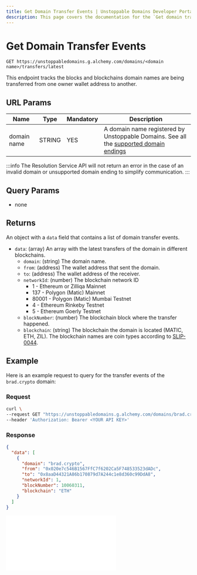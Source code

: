 ```yaml
---
title: Get Domain Transfer Events | Unstoppable Domains Developer Portal
description: This page covers the documentation for the `Get domain transfer events` endpoint.
---
```


# Get Domain Transfer Events

```
GET https://unstoppabledomains.g.alchemy.com/domains/<domain name>/transfers/latest
```

This endpoint tracks the blocks and blockchains domain names are being transferred from one owner wallet address to another.

## URL Params

| Name | Type | Mandatory | Description |
| - | - | - | - |
| domain name | STRING | YES | A domain name registered by Unstoppable Domains. See all the [supported domain endings](../overview.md#supported-domains-endings) |

:::info
The Resolution Service API will not return an error in the case of an invalid domain or unsupported domain ending to simplify communication.
:::

## Query Params

* none

## Returns

An object with a `data` field that contains a list of domain transfer events.

* `data`: (array) An array with the latest transfers of the domain in different blockchains.
    * `domain`: (string) The domain name.
    * `from`: (address) The wallet address that sent the domain.
    * `to`: (address) The wallet address of the receiver.
    * `networkId`: (number) The blockchain network ID
        * 1 - Ethereum or Zilliqa Mainnet
        * 137 - Polygon (Matic) Mainnet
        * 80001 - Polygon (Matic) Mumbai Testnet
        * 4 - Ethereum Rinkeby Testnet
        * 5 - Ethereum Goerly Testnet
    * `blockNumber`: (number) The blockchain block where the transfer happened.
    * `blockchain`: (string) The blockchain the domain is located (MATIC, ETH, ZIL). The blockchain names are coin types according to [SLIP-0044](https://github.com/satoshilabs/slips/blob/master/slip-0044.md).

## Example

Here is an example request to query for the transfer events of the `brad.crypto` domain:

### Request

```bash
curl \
--request GET "https://unstoppabledomains.g.alchemy.com/domains/brad.crypto/transfers/latest" \
--header 'Authorization: Bearer <YOUR API KEY>'
```

### Response

```json
{
  "data": [
    {
      "domain": "brad.crypto",
      "from": "0x020e7c546B1567FfC7f6202Ca5F748533523dADc",
      "to": "0x8aaD44321A86b170879d7A244c1e8d360c99DdA8",
      "networkId": 1,
      "blockNumber": 10060311,
      "blockchain": "ETH"
    }
  ]
}
```

<embed src="/snippets/_discord.md" />
